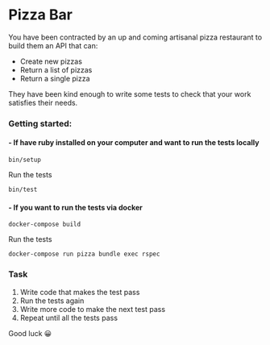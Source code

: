 # Pizza Bar

You have been contracted by an up and coming artisanal pizza restaurant to build them an API that can:

  - Create new pizzas
  - Return a list of pizzas
  - Return a single pizza

They have been kind enough to write some tests to check that your work satisfies their needs.


### Getting started:

#### - If have ruby installed on your computer and want to run the tests locally
```
bin/setup
```

Run the tests
```
bin/test
```

#### - If you want to run the tests via docker
```
docker-compose build
```

Run the tests
```
docker-compose run pizza bundle exec rspec
```

### Task
1. Write code that makes the test pass
2. Run the tests again
3. Write more code to make the next test pass
4. Repeat until all the tests pass

Good luck 😀
